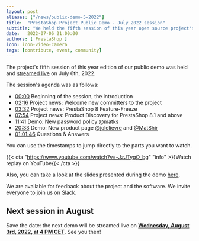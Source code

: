 ```yaml
---
layout: post
aliases: ["/news/public-demo-5-2022"]
title:  "PrestaShop Project Public Demo - July 2022 session"
subtitle: "We held the fifth session of this year open source project's public demo"
date:   2022-07-06 21:00:00
authors: [ PrestaShop ]
icon: icon-video-camera
tags: [contribute, event, community]
---
```


The project's fifth session of this year edition of our public demo was held and [streamed live](https://www.youtube.com/watch?v=-JzJTygO_bg) on July 6th, 2022.

The session's agenda was as follows:

- [00:00](https://www.youtube.com/watch?v=-JzJTygO_bg) Beginning of the session, the introduction
- [02:16](https://www.youtube.com/watch?v=-JzJTygO_bg&t=136s) Project news: Welcome new committers to the project
- [03:32](https://www.youtube.com/watch?v=-JzJTygO_bg&t=212s) Project news: PrestaShop 8 Feature-Freeze
- [07:54](https://www.youtube.com/watch?v=-JzJTygO_bg&t=474s) Project news: Product Discovery for PrestaShop 8.1 and above
- [11:41](https://www.youtube.com/watch?v=-JzJTygO_bg&t=701s) Demo: New password policy [@matks](https://github.com/matks)
- [20:33](https://www.youtube.com/watch?v=-JzJTygO_bg&t=1233s) Demo: New product page [@jolelievre](https://github.com/jolelievre) and [@MatShir](https://github.com/MatShir)
- [01:01:46](https://www.youtube.com/watch?v=-JzJTygO_bg&t=3706s) Questions & Answers

You can use the timestamps to jump directly to the parts you want to watch.

{{< cta "https://www.youtube.com/watch?v=-JzJTygO_bg" "info" >}}Watch replay on YouTube{{< /cta >}}

Also, you can take a look at the slides presented during the demo [here](https://docs.google.com/presentation/d/1H8DcJNedwYXnvgUQRGBd3jBm5XDdDf1I2Pg91aTXsC0/edit?usp=sharing).

We are available for feedback about the project and the software. We invite everyone to join us on [Slack](https://www.prestashop-project.org/slack/).

## Next session in August

Save the date: the next demo will be streamed live on [**Wednesday, August 3rd, 2022, at 4 PM CET**](https://www.youtube.com/watch?v=R6fwb7FiiCI). See you then!
